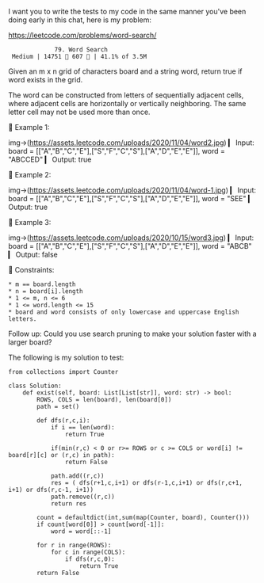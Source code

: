 I want you to write the tests to my code in the same manner you've been doing early in this chat, here is my problem:

   https://leetcode.com/problems/word-search/
                        
                 79. Word Search
     Medium | 14751  607  | 41.1% of 3.5M



Given an m x n grid of characters board and a string word, return true if word exists in the grid.

The word can be constructed from letters of sequentially adjacent cells, where adjacent cells are horizontally or vertically neighboring. The same letter cell may not be used more than once.



󰛨 Example 1:

img->(https://assets.leetcode.com/uploads/2020/11/04/word2.jpg)
	▎	Input: board = [["A","B","C","E"],["S","F","C","S"],["A","D","E","E"]], word = "ABCCED"
	▎	Output: true

󰛨 Example 2:

img->(https://assets.leetcode.com/uploads/2020/11/04/word-1.jpg)
	▎	Input: board = [["A","B","C","E"],["S","F","C","S"],["A","D","E","E"]], word = "SEE"
	▎	Output: true

󰛨 Example 3:

img->(https://assets.leetcode.com/uploads/2020/10/15/word3.jpg)
	▎	Input: board = [["A","B","C","E"],["S","F","C","S"],["A","D","E","E"]], word = "ABCB"
	▎	Output: false



 Constraints:

	* m == board.length
	* n = board[i].length
	* 1 <= m, n <= 6
	* 1 <= word.length <= 15
	* board and word consists of only lowercase and uppercase English letters.



Follow up: Could you use search pruning to make your solution faster with a larger board?







The following is my solution to test:
```
from collections import Counter

class Solution:
    def exist(self, board: List[List[str]], word: str) -> bool:
        ROWS, COLS = len(board), len(board[0])
        path = set()

        def dfs(r,c,i):
            if i == len(word):
                return True

            if(min(r,c) < 0 or r>= ROWS or c >= COLS or word[i] != board[r][c] or (r,c) in path):
                return False
            
            path.add((r,c))
            res = ( dfs(r+1,c,i+1) or dfs(r-1,c,i+1) or dfs(r,c+1, i+1) or dfs(r,c-1, i+1))
            path.remove((r,c))
            return res

        count = defaultdict(int,sum(map(Counter, board), Counter()))
        if count[word[0]] > count[word[-1]]:
            word = word[::-1]

        for r in range(ROWS):
            for c in range(COLS):
                if dfs(r,c,0):
                    return True
        return False
        
```
